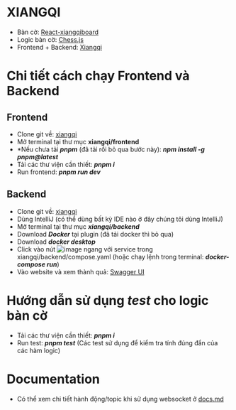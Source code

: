 # XIANGQI

-   Bàn cờ: <a href="https://github.com/012e/react-xiangqiboard">React-xiangqiboard</a>
-   Logic bàn cờ: <a href="https://github.com/012e/chess.js">Chess.js</a>
-   Frontend + Backend: <a href="https://github.com/012e/xiangqi">Xiangqi</a>

# Chi tiết cách chạy Frontend và Backend

## Frontend

-   Clone git về: <a href="https://github.com/012e/xiangqi">xiangqi</a>
-   Mở terminal tại thư mục **xiangqi/frontend**
-   \*Nếu chưa tải **_pnpm_** (đã tải rồi bỏ qua bước này):
    **_npm install -g pnpm@latest_**
-   Tải các thư viện cần thiết: **_pnpm i_**
-   Run frontend: **_pnpm run dev_**

## Backend

-   Clone git về: <a href="https://github.com/012e/xiangqi">xiangqi</a>
-   Dùng IntelliJ (có thể dùng bất kỳ IDE nào ở đây chúng tôi dùng IntelliJ)
-   Mở terminal tại thư mục **_xiangqi/backend_**
-   Download **_Docker_** tại plugin (đã tải docker thì bỏ qua)
-   Download **_docker desktop_**
-   Click vào nút ![image](https://github.com/user-attachments/assets/3884b122-3af4-405a-9db0-32d9967cd67e) ngang với service trong xiangqi/backend/compose.yaml (hoặc chạy lệnh trong terminal: **_docker-compose run_**)
-   Vào website và xem thành quả: <a href="http://localhost:8080/swagger-ui/index.html">Swagger UI</a>

# Hướng dẫn sử dụng _test_ cho logic bàn cờ

-   Tải các thư viện cần thiết: **_pnpm i_**
-   Run test: **_pnpm test_**
    (Các test sử dụng để kiểm tra tính đúng đắn của các hàm logic)

# Documentation

- Có thể xem chi tiết hành động/topic khi sử dụng websocket ở [docs.md](./docs.md)
